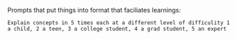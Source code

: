 
Prompts that put things into format that faciliates learnings:

` Explain concepts in 5 times each at a different level of difficulity 1 a child, 2 a teen, 3 a college student, 4 a grad student, 5 an expert `